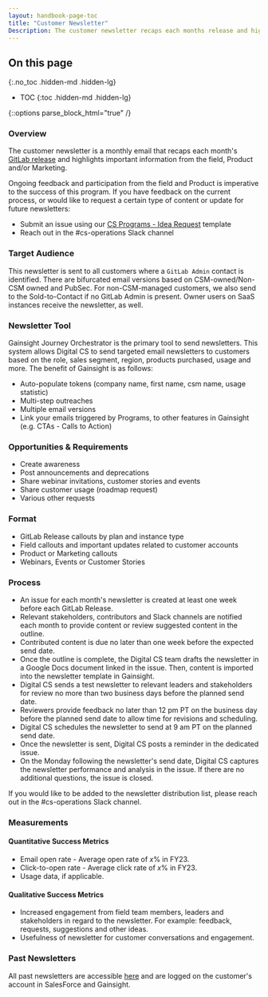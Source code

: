 ```yaml
---
layout: handbook-page-toc
title: "Customer Newsletter"
Description: The customer newsletter recaps each months release and highlights important information from the field, product and/or marketing.
---
```


## On this page
{:.no_toc .hidden-md .hidden-lg}

- TOC
{:toc .hidden-md .hidden-lg}

{::options parse_block_html="true" /}

### Overview 
The customer newsletter is a monthly email that recaps each month's [GitLab release](https://about.gitlab.com/releases/) and highlights important information from the field, Product and/or Marketing.

Ongoing feedback and participation from the field and Product is imperative to the success of this program. If you have feedback on the current process, or would like to request a certain type of content or update for future newsletters:

- Submit an issue using our [CS Programs - Idea Request](https://gitlab.com/gitlab-com/sales-team/field-operations/customer-success-operations/-/issues/new) template
- Reach out in the #cs-operations Slack channel


### Target Audience 
This newsletter is sent to all customers where a `GitLab Admin` contact is identified. There are bifurcated email versions based on CSM-owned/Non-CSM owned and PubSec. For non-CSM-managed customers, we also send to the Sold-to-Contact if no GitLab Admin is present. Owner users on SaaS instances receive the newsletter, as well. 

### Newsletter Tool
Gainsight Journey Orchestrator is the primary tool to send newsletters. This system allows Digital CS to send targeted email newsletters to customers based on the role, sales segment, region, products purchased, usage and more.
The benefit of Gainsight is as follows:

- Auto-populate tokens (company name, first name, csm name, usage statistic)
- Multi-step outreaches
- Multiple email versions
- Link your emails triggered by Programs, to other features in Gainsight (e.g. CTAs - Calls to Action)


### Opportunities & Requirements 
- Create awareness
- Post announcements and deprecations
- Share webinar invitations, customer stories and events
- Share customer usage (roadmap request)
- Various other requests

### Format
- GitLab Release callouts by plan and instance type
- Field callouts and important updates related to customer accounts
- Product or Marketing callouts 
- Webinars, Events or Customer Stories

### Process
- An issue for each month's newsletter is created at least one week before each GitLab Release.
- Relevant stakeholders, contributors and Slack channels are notified each month to provide content or review suggested content in the outline.
- Contributed content is due no later than one week before the expected send date.
- Once the outline is complete, the Digital CS team drafts the newsletter in a Google Docs document linked in the issue. Then, content is imported into the newsletter template in Gainsight.
- Digital CS sends a test newsletter to relevant leaders and stakeholders for review no more than two business days before the planned send date.
- Reviewers provide feedback no later than 12 pm PT on the business day before the planned send date to allow time for revisions and scheduling.
- Digital CS schedules the newsletter to send at 9 am PT on the planned send date.
- Once the newsletter is sent, Digital CS posts a reminder in the dedicated issue.
- On the Monday following the newsletter's send date, Digital CS captures the newsletter performance and analysis in the issue. If there are no additional questions, the issue is closed.

If you would like to be added to the newsletter distribution list, please reach out in the #cs-operations Slack channel.

### Measurements 
#### Quantitative Success Metrics

- Email open rate - Average open rate of _x_% in FY23.
- Click-to-open rate - Average click rate of _x_% in FY23.
- Usage data, if applicable.

#### Qualitative Success Metrics

- Increased engagement from field team members, leaders and stakeholders in regard to the newsletter. For example: feedback, requests, suggestions and other ideas.
- Usefulness of newsletter for customer conversations and engagement.

### Past Newsletters
All past newsletters are accessible [here](https://docs.google.com/document/d/1VkN-pqElJJtqz2vsLySnm5FDTsHVK7wyZwX_97WeyOM/edit?usp=sharing) and are logged on the customer's account in SalesForce and Gainsight.